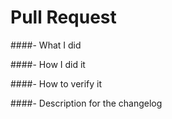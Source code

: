 <!--
Customized from the template
(https://github.com/docker/cli/blob/master/.github/PULL_REQUEST_TEMPLATE.md)

Please make sure you've read and understood our contributing guidelines;
https://github.com/ZupIT/ritchie-formulas/blob/master/CONTRIBUTING.md

For additional information on our contributing process, read our contributing
guide https://docs.ritchiecli.io/community

Please provide the following information:
-->

<!-- markdownlint-disable MD018 -->

# Pull Request

####- What I did

####- How I did it

####- How to verify it

####- Description for the changelog
<!--
Write a short (one line) summary that describes the changes in this
pull request for inclusion in the changelog:
-->
